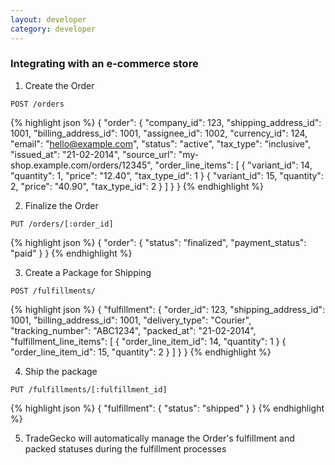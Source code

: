 ```yaml
---
layout: developer
category: developer
---
```

### Integrating with an e-commerce store

1. Create the Order

`POST /orders`

{% highlight json %}
{
  "order": {
    "company_id": 123,
    "shipping_address_id": 1001,
    "billing_address_id": 1001,
    "assignee_id": 1002,
    "currency_id": 124,
    "email": "hello@example.com",
    "status": "active",
    "tax_type": "inclusive",
    "issued_at": "21-02-2014",
    "source_url": "my-shop.example.com/orders/12345",
    "order_line_items": [
      { "variant_id": 14, "quantity": 1, "price": "12.40", "tax_type_id": 1 }
      { "variant_id": 15, "quantity": 2, "price": "40.90", "tax_type_id": 2 }
    ]
  }
}
{% endhighlight %}

2. Finalize the Order

`PUT /orders/[:order_id]`

{% highlight json %}
{
  "order": {
    "status": "finalized",
    "payment_status": "paid"
  }
}
{% endhighlight %}

3. Create a Package for Shipping

`POST /fulfillments/`

{% highlight json %}
{
  "fulfillment": {
    "order_id": 123,
    "shipping_address_id": 1001,
    "billing_address_id": 1001,
    "delivery_type": "Courier",
    "tracking_number": "ABC1234",
    "packed_at": "21-02-2014",
    "fulfillment_line_items": [
      { "order_line_item_id": 14, "quantity": 1 }
      { "order_line_item_id": 15, "quantity": 2 }
    ]
  }
}
{% endhighlight %}

4. Ship the package

`PUT /fulfillments/[:fulfillment_id]`

{% highlight json %}
{
  "fulfillment": {
    "status": "shipped"
  }
}
{% endhighlight %}

5. TradeGecko will automatically manage the Order's fulfillment and packed statuses
during the fulfillment processes

